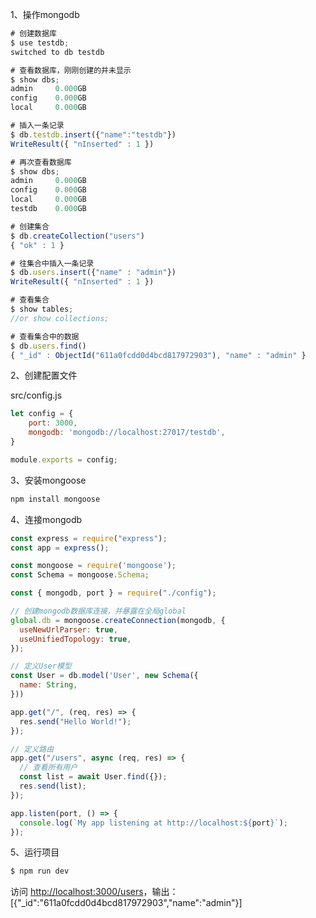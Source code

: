 1、操作mongodb
```javascript
# 创建数据库
$ use testdb;
switched to db testdb

# 查看数据库，刚刚创建的并未显示
$ show dbs;
admin     0.000GB
config    0.000GB
local     0.000GB

# 插入一条记录
$ db.testdb.insert({"name":"testdb"})
WriteResult({ "nInserted" : 1 })

# 再次查看数据库
$ show dbs;
admin     0.000GB
config    0.000GB
local     0.000GB
testdb    0.000GB

# 创建集合
$ db.createCollection("users")
{ "ok" : 1 }

# 往集合中插入一条记录
$ db.users.insert({"name" : "admin"})
WriteResult({ "nInserted" : 1 })

# 查看集合
$ show tables; 
//or show collections;

# 查看集合中的数据	
$ db.users.find()
{ "_id" : ObjectId("611a0fcdd0d4bcd817972903"), "name" : "admin" }
```
2、创建配置文件

src/config.js
```javascript
let config = {
	port: 3000,
	mongodb: 'mongodb://localhost:27017/testdb',
}

module.exports = config;
```
3、安装mongoose
```javascript
npm install mongoose
```
4、连接mongodb
```javascript
const express = require("express");
const app = express();

const mongoose = require('mongoose');
const Schema = mongoose.Schema;

const { mongodb, port } = require("./config");

// 创建mongodb数据库连接，并暴露在全局global
global.db = mongoose.createConnection(mongodb, {
  useNewUrlParser: true,
  useUnifiedTopology: true,
});

// 定义User模型
const User = db.model('User', new Schema({
  name: String,
}))

app.get("/", (req, res) => {
  res.send("Hello World!");
});

// 定义路由
app.get("/users", async (req, res) => {
  // 查看所有用户
  const list = await User.find({});
  res.send(list);
});

app.listen(port, () => {
  console.log(`My app listening at http://localhost:${port}`);
});

```
5、运行项目
```javascript
$ npm run dev
```
访问 [http://localhost:3000/users](http://localhost:3000/users)，输出：[{"_id":"611a0fcdd0d4bcd817972903","name":"admin"}]
